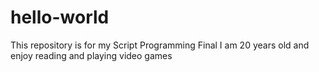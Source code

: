 # hello-world
This repository is for my Script Programming Final
I am 20 years old and enjoy reading and playing video games
